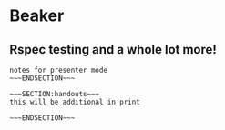 <!SLIDE>
# Beaker #
## Rspec testing and a whole lot more! ##



~~~SECTION:notes~~~
notes for presenter mode
~~~ENDSECTION~~~

~~~SECTION:handouts~~~
this will be additional in print

~~~ENDSECTION~~~

